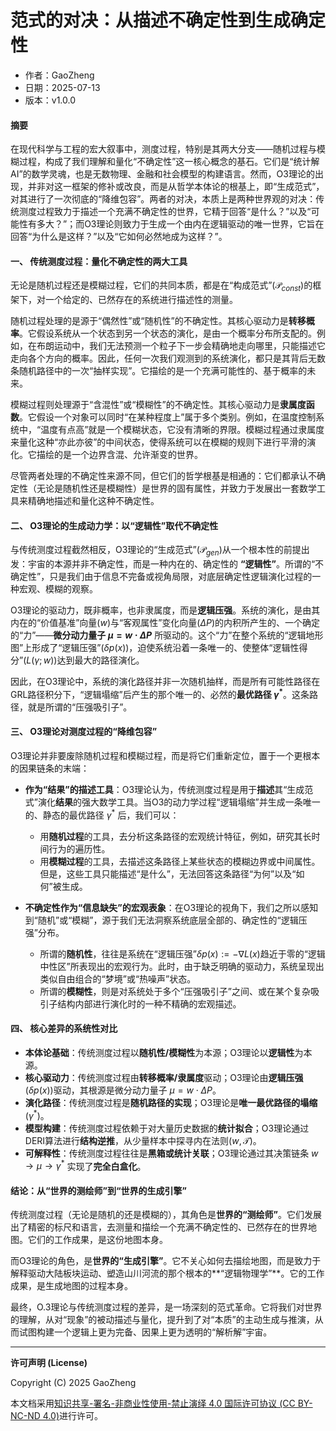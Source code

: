 # **范式的对决：从描述不确定性到生成确定性**

- 作者：GaoZheng
- 日期：2025-07-13
- 版本：v1.0.0

#### **摘要**

在现代科学与工程的宏大叙事中，测度过程，特别是其两大分支——随机过程与模糊过程，构成了我们理解和量化“不确定性”这一核心概念的基石。它们是“统计解AI”的数学灵魂，也是无数物理、金融和社会模型的构建语言。然而，O3理论的出现，并非对这一框架的修补或改良，而是从哲学本体论的根基上，即“生成范式”，对其进行了一次彻底的“降维包容”。两者的对决，本质上是两种世界观的对决：传统测度过程致力于描述一个充满不确定性的世界，它精于回答“是什么？”以及“可能性有多大？”；而O3理论则致力于生成一个由内在逻辑驱动的唯一世界，它旨在回答“为什么是这样？”以及“它如何必然地成为这样？”。

#### **一、 传统测度过程：量化不确定性的两大工具**

无论是随机过程还是模糊过程，它们的共同本质，都是在“构成范式”($\mathcal{P}_{const}$)的框架下，对一个给定的、已然存在的系统进行描述性的测量。

随机过程处理的是源于“偶然性”或“随机性”的不确定性。其核心驱动力是**转移概率**。它假设系统从一个状态到另一个状态的演化，是由一个概率分布所支配的。例如，在布朗运动中，我们无法预测一个粒子下一步会精确地走向哪里，只能描述它走向各个方向的概率。因此，任何一次我们观测到的系统演化，都只是其背后无数条随机路径中的一次“抽样实现”。它描绘的是一个充满可能性的、基于概率的未来。

模糊过程则处理源于“含混性”或“模糊性”的不确定性。其核心驱动力是**隶属度函数**。它假设一个对象可以同时“在某种程度上”属于多个类别。例如，在温度控制系统中，“温度有点高”就是一个模糊状态，它没有清晰的界限。模糊过程通过隶属度来量化这种“亦此亦彼”的中间状态，使得系统可以在模糊的规则下进行平滑的演化。它描绘的是一个边界含混、允许渐变的世界。

尽管两者处理的不确定性来源不同，但它们的哲学根基是相通的：它们都承认不确定性（无论是随机性还是模糊性）是世界的固有属性，并致力于发展出一套数学工具来精确地描述和量化这种不确定性。

#### **二、 O3理论的生成动力学：以“逻辑性”取代不确定性**

与传统测度过程截然相反，O3理论的“生成范式”($\mathcal{P}_{gen}$)从一个根本性的前提出发：宇宙的本源并非不确定性，而是一种内在的、确定性的 **“逻辑性”**。所谓的“不确定性”，只是我们由于信息不完备或视角局限，对底层确定性逻辑演化过程的一种宏观、模糊的观察。

O3理论的驱动力，既非概率，也非隶属度，而是**逻辑压强**。系统的演化，是由其内在的“价值基准”向量($w$)与“客观属性”变化向量($\Delta P$)的内积所产生的、一个确定的“力”——**微分动力量子 $\mu = w \cdot \Delta P$** 所驱动的。这个“力”在整个系统的“逻辑地形图”上形成了“逻辑压强”($\delta p(x)$)，迫使系统沿着一条唯一的、使整体“逻辑性得分”($L(\gamma;w)$)达到最大的路径演化。

因此，在O3理论中，系统的演化路径并非一次随机抽样，而是所有可能性路径在GRL路径积分下，“逻辑塌缩”后产生的那个唯一的、必然的**最优路径 $\gamma^*$**。这条路径，就是所谓的“压强吸引子”。

#### **三、 O3理论对测度过程的“降维包容”**

O3理论并非要废除随机过程和模糊过程，而是将它们重新定位，置于一个更根本的因果链条的末端：

* **作为“结果”的描述工具**：O3理论认为，传统测度过程是用于**描述**其“生成范式”演化**结果**的强大数学工具。当O3的动力学过程“逻辑塌缩”并生成一条唯一的、静态的最优路径 $\gamma^*$ 后，我们可以：
    * 用**随机过程**的工具，去分析这条路径的宏观统计特征，例如，研究其长时间行为的遍历性。
    * 用**模糊过程**的工具，去描述这条路径上某些状态的模糊边界或中间属性。
    但是，这些工具只能描述“是什么”，无法回答这条路径“为何”以及“如何”被生成。

* **不确定性作为“信息缺失”的宏观表象**：在O3理论的视角下，我们之所以感知到“随机”或“模糊”，源于我们无法洞察系统底层全部的、确定性的“逻辑压强”分布。
    * 所谓的**随机性**，往往是系统在“逻辑压强”$\delta p(x) := -\nabla L(x)$趋近于零的“逻辑中性区”所表现出的宏观行为。此时，由于缺乏明确的驱动力，系统呈现出类似自由组合的“梦境”或“热噪声”状态。
    * 所谓的**模糊性**，则是对系统处于多个“压强吸引子”之间、或在某个复杂吸引子结构内部进行演化时的一种不精确的宏观描述。

#### **四、 核心差异的系统性对比**

* **本体论基础**：传统测度过程以**随机性/模糊性**为本源；O3理论以**逻辑性**为本源。
* **核心驱动力**：传统测度过程由**转移概率/隶属度**驱动；O3理论由**逻辑压强**($\delta p(x)$)驱动，其根源是微分动力量子 $\mu = w \cdot \Delta P$。
* **演化路径**：传统测度过程是**随机路径的实现**；O3理论是**唯一最优路径的塌缩**($\gamma^*$)。
* **模型构建**：传统测度过程依赖于对大量历史数据的**统计拟合**；O3理论通过DERI算法进行**结构逆推**，从少量样本中探寻内在法则($w, \mathcal{T}$)。
* **可解释性**：传统测度过程往往是**黑箱或统计关联**；O3理论通过其决策链条 $w \to \mu \to \gamma^*$ 实现了**完全白盒化**。

#### **结论：从“世界的测绘师”到“世界的生成引擎”**

传统测度过程（无论是随机的还是模糊的），其角色是**世界的“测绘师”**。它们发展出了精密的标尺和语言，去测量和描绘一个充满不确定性的、已然存在的世界地图。它们的工作成果，是这份地图本身。

而O3理论的角色，是**世界的“生成引擎”**。它不关心如何去描绘地图，而是致力于解释驱动大陆板块运动、塑造山川河流的那个根本的**“逻辑物理学”**。它的工作成果，是生成地图的过程本身。

最终，O.3理论与传统测度过程的差异，是一场深刻的范式革命。它将我们对世界的理解，从对“现象”的被动描述与量化，提升到了对“本质”的主动生成与推演，从而试图构建一个逻辑上更为完备、因果上更为透明的“解析解”宇宙。

---

**许可声明 (License)**

Copyright (C) 2025 GaoZheng 

本文档采用[知识共享-署名-非商业性使用-禁止演绎 4.0 国际许可协议 (CC BY-NC-ND 4.0)](https://creativecommons.org/licenses/by-nc-nd/4.0/deed.zh-Hans)进行许可。

